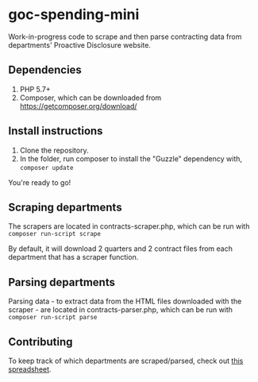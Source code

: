 # goc-spending-mini

Work-in-progress code to scrape and then parse contracting data from departments' Proactive Disclosure website.

## Dependencies 

1. PHP 5.7+
2. Composer, which can be downloaded from <https://getcomposer.org/download/>

## Install instructions

1. Clone the repository.
2. In the folder, run composer to install the "Guzzle" dependency with, `composer update`

You're ready to go!

## Scraping departments

The scrapers are located in contracts-scraper.php, which can be run with `composer run-script scrape`

By default, it will download 2 quarters and 2 contract files from each department that has a scraper function.

## Parsing departments

Parsing data - to extract data from the HTML files downloaded with the scraper - are located in contracts-parser.php, which can be run with `composer run-script parse`

## Contributing

To keep track of which departments are scraped/parsed, check out [this spreadsheet](https://docs.google.com/spreadsheets/d/1JVjLmZTrpFYSse0c0ihTHxK6OkHd-zh4P1amASAmAow/edit#gid=0).

